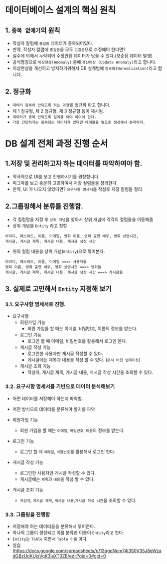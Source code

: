 # 데이터베이스 설계의 핵심 원칙

## 1. `중복 없애기`의 원칙

- 작성자 칼럼에 `홍길동` 데이터가 중복되어있다.
- 만약, 작성자 칼럼에 `홍길동`을 모두 `고길동`으로 수정해야 한다면?
- 실수에 의해서 누락되어 수정안된 데이터가 남을 수 있다.(모순된 데이터 발생)
- 공식명칭으로 `이상현상(Anomaly)` 중에 `갱신이상 (Update Anomaly)`라고 합니다.
- 이상현상을 개선하고 방지하기위해서 DB 설계법에 `정규화(Normalization)`라고 합니다.

## 2. 정규화

- `데이터 중복이 안되도록 하는 과정`을 정규화 라고 합니다.
- 제 1 정규형, 제 2 정규형, 제 3 정규형 등이 제시됨.
- `데이터가 중복 안되도록 설계를 해야 하여야 한다.`
- `가장 간단하게는 중복되는 데이터가 있다면 테이블을 별도로 생성해서 분리하자.`

# DB 설계 전체 과정 진행 순서

## 1.저장 및 관리하고자 하는 데이터를 파악하여야 함.

- 적극적으로 UI를 보고 진행하시기를 권장합니다.
- 피그마를 보고 충분히 고민하여서 저장 컬럼들을 정리한다.
- 만약, UI 가 나오지 않았다면? `요구사항 명세서`를 작성후 저장 칼럼들 정리

## 2.그룹핑해서 분류를 진행함.

- 각 컬럼명을 지정 후 `상위 개념`을 찾아서 상위 개념에 각각의 컬럼들을 이동해줌
- 상위 개념을 `Entity` 라고 칭함

```
아이디, 패스워드, 이름, 이메일, 영화 이름, 영화 출연 배우, 영화 상영시간,
게시글, 게시글 제목, 게시글 내용, 게시글 생성 시간
```

- 위의 컬럼 내용을 상위 개념(`Entity`)으로 묶어본다.

```
아이디, 패스워드, 이름, 이메일 ===> 사용자들
영화 이름, 영화 출연 배우, 영화 상영시간 ===> 영화들
게시글, 게시글 제목, 게시글 내용, 게시글 생성 시간 ===> 게시글들
```

## 3. 실제로 고민해서 `Entity` 지정해 보기

### 3.1. 요구사항 명세서로 진행.

- 요구사항
  - 회원가입 기능
    - 회원 가입을 할 때는 이메일, 비밀번호, 이름의 정보를 받는다.
  - 로그인 기능
    - 로그인 할 때 이메일, 비밀번호를 활용해서 로그인 한다.
  - 게시글 작성 기능
    - 로그인한 사용자만 게시글 작성할 수 있다.
    - 게시글에는 제목과 내용을 작성 할 수 있다. (`문서 버전 업데이트`)
  - 게시글 조회 기능
    - 작성자, 게시글 제목, 게시글 내용, 게시글 작성 시간을 조회할 수 있다.

### 3.2. 요구사항 명세서를 기반으로 데이터 분석해보기

- 어떤 데이터를 저장해야 하는지 파악함.
- 어떤 방식으로 데이터를 분류해야 할지를 파악

- 회원가입 기능
  - 회원 가입을 할 때는 `이메일`, `비밀번호`, `이름`의 정보를 받는다.
- 로그인 기능
  - 로그인 할 때 `이메일`, `비밀번호`를 활용해서 로그인 한다.
- 게시글 작성 기능
  - 로그인한 사용자만 게시글 작성할 수 있다.
  - 게시글에는 `제목`과 `내용`을 작성 할 수 있다.
- 게시글 조회 기능
  - `작성자`, `게시글 제목`, `게시글 내용`,`게시글 작성 시간`을 조회할 수 있다.

### 3.3. 그룹핑을 진행함

- 저장해야 하는 데이터들을 분류해서 묶어준다.
- 하나의 그룹이 생성되고 이를 분류한 이름이 `Entity`라고 한다.
- `Entity`는 `Table` 이면서 `Table 이름` 이다.
- 실습 )https://docs.google.com/spreadsheets/d/13qgoNom74i3S0V35J8eWzadGBzUdKUjxVqK3leXT3ZE/edit?gid=0#gid=0

